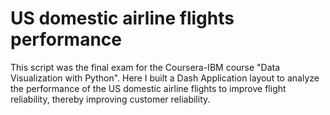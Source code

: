 # US domestic airline flights performance

This script was the final exam for the Coursera-IBM course "Data Visualization with Python". Here I built a Dash Application layout to analyze the performance of the US domestic airline flights to improve flight reliability, thereby improving customer reliability.
